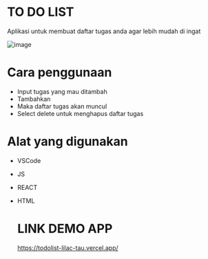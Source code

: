 # TO DO LIST
Aplikasi untuk membuat daftar tugas anda agar lebih mudah di ingat

![image](https://github.com/user-attachments/assets/220eca34-8b40-4951-baa8-4987fd8c0e08)

# Cara penggunaan
- Input tugas yang mau ditambah
- Tambahkan
- Maka daftar tugas akan muncul
- Select delete untuk menghapus daftar tugas

# Alat yang digunakan
- VSCode
- JS
- REACT
- HTML

  # LINK DEMO APP
  https://todolist-lilac-tau.vercel.app/
